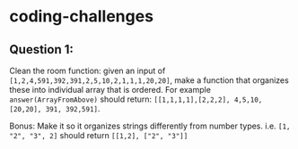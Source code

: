 # coding-challenges

## Question 1: 
Clean the room function: given an input of ```[1,2,4,591,392,391,2,5,10,2,1,1,1,20,20]```, make a function that organizes these into individual array that is ordered. For example ```answer(ArrayFromAbove)``` should return: ```[[1,1,1,1],[2,2,2], 4,5,10,[20,20], 391, 392,591]```. 

Bonus: Make it so it organizes strings differently from number types. i.e. ```[1, "2", "3", 2]``` should return ```[[1,2], ["2", "3"]]```
